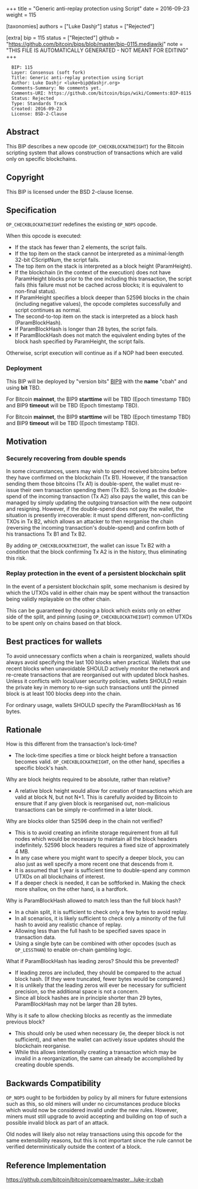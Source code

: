
+++
title = "Generic anti-replay protection using Script"
date = 2016-09-23
weight = 115

[taxonomies]
authors = ["Luke Dashjr"]
status = ["Rejected"]

[extra]
bip = 115
status = ["Rejected"]
github = "https://github.com/bitcoin/bips/blob/master/bip-0115.mediawiki"
note = "THIS FILE IS AUTOMATICALLY GENERATED - NOT MEANT FOR EDITING"
+++

```
  BIP: 115
  Layer: Consensus (soft fork)
  Title: Generic anti-replay protection using Script
  Author: Luke Dashjr <luke+bip@dashjr.org>
  Comments-Summary: No comments yet.
  Comments-URI: https://github.com/bitcoin/bips/wiki/Comments:BIP-0115
  Status: Rejected
  Type: Standards Track
  Created: 2016-09-23
  License: BSD-2-Clause
```

<h2>Abstract</h2>


This BIP describes a new opcode (`OP_CHECKBLOCKATHEIGHT`) for the Bitcoin scripting system that allows construction of transactions which are valid only on specific blockchains.

<h2>Copyright</h2>


This BIP is licensed under the BSD 2-clause license.

<h2>Specification</h2>


`OP_CHECKBLOCKATHEIGHT` redefines the existing `OP_NOP5` opcode.

When this opcode is executed:

*  If the stack has fewer than 2 elements, the script fails.
*  If the top item on the stack cannot be interpreted as a minimal-length 32-bit CScriptNum, the script fails.
*  The top item on the stack is interpreted as a block height (ParamHeight).
*  If the blockchain (in the context of the execution) does not have ParamHeight blocks prior to the one including this transaction, the script fails (this failure must not be cached across blocks; it is equivalent to non-final status).
*  If ParamHeight specifies a block deeper than 52596 blocks in the chain (including negative values), the opcode completes successfully and script continues as normal.
*  The second-to-top item on the stack is interpreted as a block hash (ParamBlockHash).
*  If ParamBlockHash is longer than 28 bytes, the script fails.
*  If ParamBlockHash does not match the equivalent ending bytes of the block hash specified by ParamHeight, the script fails.


Otherwise, script execution will continue as if a NOP had been executed.

<h3>Deployment</h3>


This BIP will be deployed by "version bits" <a href="/9" target="_blank">BIP9</a> with the **name** "cbah" and using **bit** TBD.

For Bitcoin **mainnet**, the BIP9 **starttime** will be TBD (Epoch timestamp TBD) and BIP9 **timeout** will be TBD (Epoch timestamp TBD).

For Bitcoin **mainnet**, the BIP9 **starttime** will be TBD (Epoch timestamp TBD) and BIP9 **timeout** will be TBD (Epoch timestamp TBD).

<h2>Motivation</h2>


<h3>Securely recovering from double spends</h3>


In some circumstances, users may wish to spend received bitcoins before they have confirmed on the blockchain (Tx B1).
However, if the transaction sending them those bitcoins (Tx A1) is double-spent, the wallet must re-issue their own transaction spending them (Tx B2).
So long as the double-spend of the incoming transaction (Tx A2) also pays the wallet, this can be managed by simply updating the outgoing transaction with the new outpoint and resigning.
However, if the double-spend does not pay the wallet, the situation is presently irrecoverable:
it must spend different, non-conflicting TXOs in Tx B2, which allows an attacker to then reorganise the chain (reversing the incoming transaction's double-spend) and confirm both of his transactions Tx B1 and Tx B2.

By adding `OP_CHECKBLOCKATHEIGHT`, the wallet can issue Tx B2 with a condition that the block confirming Tx A2 is in the history, thus eliminating this risk.

<h3>Replay protection in the event of a persistent blockchain split</h3>


In the event of a persistent blockchain split, some mechanism is desired by which the UTXOs valid in either chain may be spent without the transaction being validly replayable on the other chain.

This can be guaranteed by choosing a block which exists only on either side of the split, and pinning (using `OP_CHECKBLOCKATHEIGHT`) common UTXOs to be spent only on chains based on that block.

<h2>Best practices for wallets</h2>


To avoid unnecessary conflicts when a chain is reorganized, wallets should always avoid specifying the last 100 blocks when practical.
Wallets that use recent blocks when unavoidable SHOULD actively monitor the network and re-create transactions that are reorganised out with updated block hashes.
Unless it conflicts with local/user security policies, wallets SHOULD retain the private key in memory to re-sign such transactions until the pinned block is at least 100 blocks deep into the chain.

For ordinary usage, wallets SHOULD specify the ParamBlockHash as 16 bytes.

<h2>Rationale</h2>


How is this different from the transaction's lock-time?

*  The lock-time specifies a time or block height before a transaction becomes valid. `OP_CHECKBLOCKATHEIGHT`, on the other hand, specifies a specific block's hash.


Why are block heights required to be absolute, rather than relative?

*  A relative block height would allow for creation of transactions which are valid at block N, but not N+1. This is carefully avoided by Bitcoin to ensure that if any given block is reorganised out, non-malicious transactions can be simply re-confirmed in a later block.


Why are blocks older than 52596 deep in the chain not verified?

*  This is to avoid creating an infinite storage requirement from all full nodes which would be necessary to maintain all the block headers indefinitely. 52596 block headers requires a fixed size of approximately 4 MB.
*  In any case where you might want to specify a deeper block, you can also just as well specify a more recent one that descends from it.
*  It is assumed that 1 year is sufficient time to double-spend any common UTXOs on all blockchains of interest.
*  If a deeper check is needed, it can be softforked in. Making the check more shallow, on the other hand, is a hardfork.


Why is ParamBlockHash allowed to match less than the full block hash?

*  In a chain split, it is sufficient to check only a few bytes to avoid replay.
*  In all scenarios, it is likely sufficient to check only a minority of the full hash to avoid any realistic chance of replay.
*  Allowing less than the full hash to be specified saves space in transaction data.
*  Using a single byte can be combined with other opcodes (such as `OP_LESSTHAN`) to enable on-chain gambling logic.


What if ParamBlockHash has leading zeros? Should this be prevented?

*  If leading zeros are included, they should be compared to the actual block hash. (If they were truncated, fewer bytes would be compared.)
*  It is unlikely that the leading zeros will ever be necessary for sufficient precision, so the additional space is not a concern.
*  Since all block hashes are in principle shorter than 29 bytes, ParamBlockHash may not be larger than 28 bytes.


Why is it safe to allow checking blocks as recently as the immediate previous block?

*  This should only be used when necessary (ie, the deeper block is not sufficient), and when the wallet can actively issue updates should the blockchain reorganise.
*  While this allows intentionally creating a transaction which may be invalid in a reorganization, the same can already be accomplished by creating double spends.


<h2>Backwards Compatibility</h2>


`OP_NOP5` ought to be forbidden by policy by all miners for future extensions such as this, so old miners will under no circumstances produce blocks which would now be considered invalid under the new rules.
However, miners must still upgrade to avoid accepting and building on top of such a possible invalid block as part of an attack.

Old nodes will likely also not relay transactions using this opcode for the same extensibility reasons, but this is not important since the rule cannot be verified deterministically outside the context of a block.

<h2>Reference Implementation</h2>


https://github.com/bitcoin/bitcoin/compare/master...luke-jr:cbah
